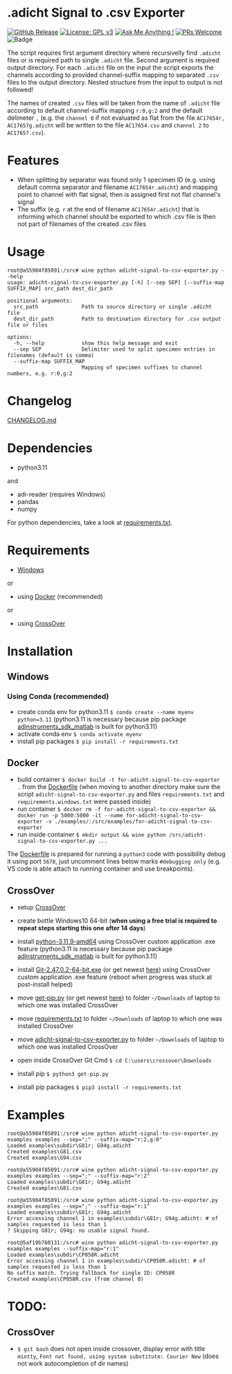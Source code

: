 # .adicht Signal to .csv Exporter

[![GitHub Release](https://img.shields.io/github/release/science-open/adicht-signal-to-csv-exporter.svg?style=flat)](https://github.com/SCIENCE-OPEN/adicht-signal-to-csv-exporter/releases)
[![License: GPL v3](https://img.shields.io/badge/License-GPLv3-blue.svg)](https://www.gnu.org/licenses/old-licenses/gpl-3.0.en.html)
[![Ask Me Anything !](https://img.shields.io/badge/Ask%20about-anything-1abc9c.svg)](https://github.com/adicht-signal-to-csv-exporter/adicht-signal-to-csv-exporter/issues/new/choose)
[![PRs Welcome](https://img.shields.io/badge/PRs-welcome-brightgreen.svg?style=flat-square)](http://makeapullrequest.com)
![Badge](https://hitscounter.dev/api/hit?url=https%3A%2F%2Fgithubcom%2Fscience-open%2Fadicht-signal-to-csv-exporter&label=Visitors&icon=suit-heart-fill&color=%23e35d6a)

The script requires first argument directory where recursivelly find `.adicht` files or is required path to single `.adicht` file. Second argument is required output directory. For each `.adicht` file on the input the script exports the channels according to provided channel-suffix mapping to separated `.csv` files to the output directory. Nested structure from the input to output is not followed!

The names of created `.csv` files will be taken from the name of `.adicht` file according to default channel-suffix mapping `r:0,g:2` and the default delimeter `,` (e.g. the `channel 0` if not evaluated as flat from the file `AC17654r, AC17657g.adicht` will be written to the file `AC17654.csv` and `channel 2` to `AC17657.csv`).

# Features

- When splitting by separator was found only 1 specimen ID (e.g. using default comma separator and filename `AC17654r.adicht`) and mapping point to channel with flat signal, then is assigned first not flat channel's signal
- The suffix (e.g. `r` at the end of filename `AC17654r.adicht`) that is informing which channel should be exported to which .csv file is then not part of filenames of the created .csv files

# Usage

```
root@a55904f85091:/src# wine python adicht-signal-to-csv-exporter.py --help
usage: adicht-signal-to-csv-exporter.py [-h] [--sep SEP] [--suffix-map SUFFIX_MAP] src_path dest_dir_path

positional arguments:
  src_path              Path to source directory or single .adicht file
  dest_dir_path         Path to destination directory for .csv output file or files

options:
  -h, --help            show this help message and exit
  --sep SEP             Delimiter used to split specimen entries in filenames (default is comma)
  --suffix-map SUFFIX_MAP
                        Mapping of specimen suffixes to channel numbers, e.g. r:0,g:2
```

# Changelog

[CHANGELOG.md](CHANGELOG.md)

# Dependencies

- python3.11

and

- adi-reader (requires Windows)
- pandas
- numpy

For python dependencies, take a look at [requirements.txt](requirements.txt).

# Requirements

- [Windows](#Windows)

or

- using [Docker](#Docker) (recommended)

or

- using [CrossOver](#CrossOver)

# Installation

## Windows

### Using Conda (recommended)

- create conda env for python3.11 `$ conda create --name myenv python=3.11` (python3.11 is necessary because pip package [adinstruments_sdk_matlab](https://github.com/JimHokanson/adinstruments_sdk_matlab) is built for python3.11)
- activate conda env `$ conda activate myenv`
- install pip packages `$ pip install -r requirements.txt`

## Docker

- build container `$ docker build -t for-adicht-signal-to-csv-exporter .` from the [Dockerfile](Dockerfile) (when moving to another directory make sure the script `adicht-signal-to-csv-exporter.py` and files `requirements.txt` and `requirements.windows.txt` were passed inside)
- run container `$ docker rm -f for-adicht-signal-to-csv-exporter && docker run -p 5000:5000 -it --name for-adicht-signal-to-csv-exporter -v ./examples/:/src/examples/for-adicht-signal-to-csv-exporter`
- run inside container `$ mkdir output && wine python /src/adicht-signal-to-csv-exporter.py ...`

The [Dockerfile](Dockerfile) is prepared for running a `python3` code with possibility debug it using port `5678`, just uncomment lines below marks `#debugging only` (e.g. VS code is able attach to running container and use breakpoints).

## CrossOver

- setup [CrossOver](https://www.codeweavers.com/crossover)
- create bottle Windows10 64-bit (**when using a free trial is required to repeat steps starting this one after 14 days**)
- install [python-3.11.9-amd64](python-3.11.9-amd64.exe) using CrossOver custom application .exe feature (python3.11 is necessary because pip package [adinstruments_sdk_matlab](https://github.com/JimHokanson/adinstruments_sdk_matlab) is built for python3.11)
- install [Git-2.47.0.2-64-bit.exe](Git-2.47.0.2-64-bit.exe) (or get newest [here](https://git-scm.com/downloads/win)) using CrossOver custom application .exe feature (reboot when progress was stuck at post-install helped)

- move [get-pip.py](get-pip.py) (or get newest [here](https://bootstrap.pypa.io/get-pip.py)) to folder `~/Downloads` of laptop to which one was installed CrossOver
- move [requirements.txt](requirements.txt) to folder `~/Downloads` of laptop to which one was installed CrossOver
- move [adicht-signal-to-csv-exporter.py](adicht-signal-to-csv-exporter.py) to folder `~/Downloads` of laptop to which one was installed CrossOver

- open inside CrossOver Git Cmd `$ cd C:\users\crossover\Downloads`
- install pip `$ python3 get-pip.py`
- install pip packages `$ pip3 install -r requirements.txt`

# Examples

```
root@a55904f85091:/src# wine python adicht-signal-to-csv-exporter.py examples examples --sep=";" --suffix-map="r:2,g:0"
Loaded examples\subdir\G81r; G94g.adicht
Created examples\G81.csv
Created examples\G94.csv

root@a55904f85091:/src# wine python adicht-signal-to-csv-exporter.py examples examples --sep=";" --suffix-map="r:2"
Loaded examples\subdir\G81r; G94g.adicht
Created examples\G81.csv

root@a55904f85091:/src# wine python adicht-signal-to-csv-exporter.py examples examples --sep=";" --suffix-map="r:1"
Loaded examples\subdir\G81r; G94g.adicht
Error accessing channel 1 in examples\subdir\G81r; G94g.adicht: # of samples requested is less than 1
? Skipping G81r; G94g: no usable signal found.

root@5af19b760131:/src# wine python adicht-signal-to-csv-exporter.py examples examples --suffix-map="r:1"
Loaded examples\subdir\CP058R.adicht
Error accessing channel 1 in examples\subdir\CP058R.adicht: # of samples requested is less than 1
No suffix match. Trying fallback for single ID: CP058R
Created examples\CP058R.csv (from channel 0)
```

# TODO:

## CrossOver

- `$ git bash` does not open inside crossover, display error with title `mintty`, `Font not found, using system substitute: Courier New` (does not work autocompletion of dir names)
